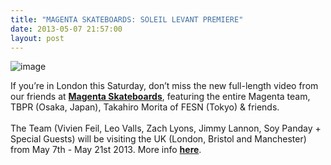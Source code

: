 ```yaml
---
title: "MAGENTA SKATEBOARDS: SOLEIL LEVANT PREMIERE"
date: 2013-05-07 21:57:00
layout: post
---
```


<p><img alt="image" src="http://media.tumblr.com/f2af27adcd97031a3903c6f00e111726/tumblr_inline_mmg7g637bz1qz4rgp.jpg"/></p>
<p>If you&#8217;re in London this Saturday, don&#8217;t miss the <span><span class="fsl">new full-length video from our friends at <a href="http://www.magentaskateboards.com/"><strong>Magenta Skateboards</strong></a>, featuring the entire Magenta team, TBPR (Osaka, Japan), Takahiro Morita of FESN (Tokyo) &amp; friends.<br/><br/> The Team (Vivien Feil, Leo Valls, Zach Lyons, Jimmy Lannon, Soy Panday + Special Guests) will be visiting the UK (London, Bristol and Manchester) from May 7th - May 21st 2013. More info <strong><a href="https://www.facebook.com/events/538462529529308/">here</a></strong>.<br/></span></span></p>
